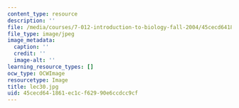 ```yaml
---
content_type: resource
description: ''
file: /media/courses/7-012-introduction-to-biology-fall-2004/45cecd641861ec1cf62990e6ccdcc9cf_lec30.jpg
file_type: image/jpeg
image_metadata:
  caption: ''
  credit: ''
  image-alt: ''
learning_resource_types: []
ocw_type: OCWImage
resourcetype: Image
title: lec30.jpg
uid: 45cecd64-1861-ec1c-f629-90e6ccdcc9cf
---
```


